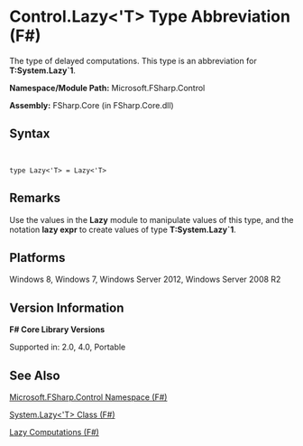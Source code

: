 # Control.Lazy<'T> Type Abbreviation (F#)

The type of delayed computations. This type is an abbreviation for **T:System.Lazy&#96;1**.

**Namespace/Module Path:** Microsoft.FSharp.Control

**Assembly:** FSharp.Core (in FSharp.Core.dll)


## Syntax


```


type Lazy<'T> = Lazy<'T>

```



## Remarks
Use the values in the **Lazy** module to manipulate values of this type, and the notation **lazy expr** to create values of type **T:System.Lazy&#96;1**.


## Platforms
Windows 8, Windows 7, Windows Server 2012, Windows Server 2008 R2


## Version Information
**F# Core Library Versions**

Supported in: 2.0, 4.0, Portable




## See Also
[Microsoft.FSharp.Control Namespace &#40;F&#35;&#41;](Microsoft.FSharp.Control-Namespace-%5BFSharp%5D.md)

[System.Lazy&#60;'T&#62; Class &#40;F&#35;&#41;](System.Lazy%5B%27T%5D-Class-%5BFSharp%5D.md)

[Lazy Computations &#40;F&#35;&#41;](Lazy-Computations-%5BFSharp%5D.md)

